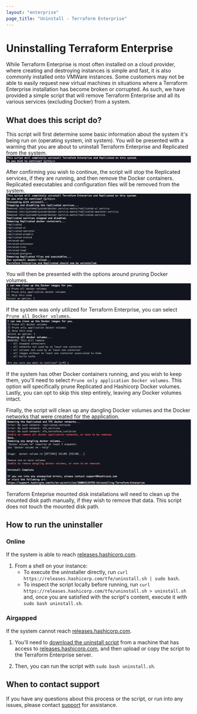 ```yaml
---
layout: "enterprise"
page_title: "Uninstall - Terraform Enterprise"
---
```


# Uninstalling Terraform Enterprise

While Terraform Enterprise is most often installed on a cloud provider, where creating and destroying instances is simple and fast, it is also commonly installed onto VMWare instances. Some customers may not be able to easily request new virtual machines in situations where a Terraform Enterprise installation has become broken or corrupted. As such, we have provided a simple script that will remove Terraform Enterprise and all its various services (excluding Docker) from a system. 

## What does this script do?

This script will first determine some basic information about the system it's being run on (operating system, init system). You will be presented with a warning that you are about to uninstall Terraform Enterprise and Replicated from the system. 
![Uninstall - Do you want to continue?][uninstall-prompt]

After confirming you wish to continue, the script will stop the Replicated services, if they are running, and then remove the Docker containers. Replicated executables and configuration files will be removed from the system. 
![Uninstall - Application removed][uninstall-uninstalled]

You will then be presented with the options around pruning Docker volumes. 
![Uninstall - Prune all docker volumes?][uninstall-prune]

If the system was only utilized for Terraform Enterprise, you can select `Prune all Docker volumes`.
![Uninstall - Prune all][uninstall-prune-all]

If the system has other Docker containers running, and you wish to keep them, you'll need to select `Prune only application Docker volumes`. This option will specifically prune Replicated and Hashicorp Docker volumes. Lastly, you can opt to skip this step entirely, leaving any Docker volumes intact.  

Finally, the script will clean up any dangling Docker volumes and the Docker networks that were created for the application. 
![uninstall-cleanup][uninstall-cleanup]

Terraform Enteprise mounted disk installations will need to clean up the mounted disk path manually, if they wish to remove that data. This script does not touch the mounted disk path.

## How to run the uninstaller

### Online

If the system is able to reach [releases.hashicorp.com][releases].

1. From a shell on your instance:
	* To execute the uninstaller directly, run `curl https://releases.hashicorp.com/tfe/uninstall.sh | sudo bash`. 
	* To inspect the script locally before running, run `curl https://releases.hashicorp.com/tfe/uninstall.sh > uninstall.sh` and, once you are satisfied with the script's content, execute it with `sudo bash uninstall.sh`.

### Airgapped

If the system cannot reach [releases.hashicorp.com][releases].

1. You'll need to [download the uninstall script][uninstall link] from a machine that has access to [releases.hashicorp.com][releases], and then upload or copy the script to the Terraform Enterprise server. 

1. Then, you can run the script with `sudo bash uninstall.sh`.

## When to contact support

If you have any questions about this process or the script, or run into any issues, please contact [support][support] for assistance.


[uninstall-prompt]: ./assets/uninstall-prompt.png
[uninstall-uninstalled]: ./assets/uninstall-uninstalled.png
[uninstall-prune]: ./assets/uninstall-prune.png
[uninstall-prune-all]: ./assets/uninstall-prune-all.png
[uninstall-cleanup]: ./assets/uninstall-cleanup.png
[releases]: https://releases.hashicorp.com
[uninstall link]: https://releases.hashicorp.com/tfe/uninstall.sh
[support]: https://support.hashicorp.com